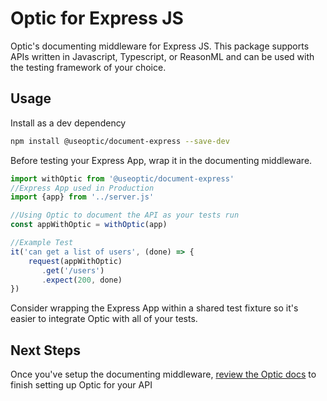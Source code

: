 # Optic for Express JS
Optic's documenting middleware for Express JS. This package supports APIs written in Javascript, Typescript, or ReasonML and can be used with the testing framework of your choice.  

## Usage
Install as a dev dependency
```bash
npm install @useoptic/document-express --save-dev
``` 
Before testing your Express App, wrap it in the documenting middleware. 
```javascript
import withOptic from '@useoptic/document-express'
//Express App used in Production
import {app} from '../server.js'

//Using Optic to document the API as your tests run
const appWithOptic = withOptic(app) 

//Example Test
it('can get a list of users', (done) => {
    request(appWithOptic)
       .get('/users')
       .expect(200, done)  
})

```
Consider wrapping the Express App within a shared test fixture so it's easier to integrate Optic with all of your tests.   


## Next Steps
Once you've setup the documenting middleware, [review the Optic docs](https://docs.useoptic.com/#/setup/project-setup) to finish setting up Optic for your API 
